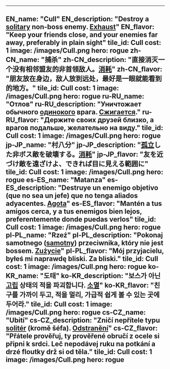 ---

EN_name: "Cull"
EN_description: "Destroy a <u>solitary</u> non-boss enemy. <u>Exhaust</u>"
EN_flavor: "Keep your friends close, and your enemies far away, preferably in plain sight"
tile_id: Cull
cost: 1
image: /images/Cull.png
hero: rogue
zh-CN_name: "捕杀"
zh-CN_description: "直接消灭一个没有相邻盟友的非首领敌人。<u>消耗</u>"
zh-CN_flavor: "朋友放在身边，敌人放到远处，最好是一眼就能看到的地方。"
tile_id: Cull
cost: 1
image: /images/Cull.png
hero: rogue
ru-RU_name: "Отлов"
ru-RU_description: "Уничтожает обычного <u>одинокого</u> врага. <u>Сжигается</u>."
ru-RU_flavor: "Держите своих друзей близко, а врагов подальше, желательно на виду."
tile_id: Cull
cost: 1
image: /images/Cull.png
hero: rogue
jp-JP_name: "村八分"
jp-JP_description: "<u>孤立</u>した非ボス敵を破壊する。<u>消耗</u>"
jp-JP_flavor: "友を近づけ敵を遠ざけよ、できれば目に見える範囲に"
tile_id: Cull
cost: 1
image: /images/Cull.png
hero: rogue
es-ES_name: "Matanza"
es-ES_description: "Destruye un enemigo objetivo (que no sea un jefe) que no tenga aliados adyacentes. <u>Agota</u>"
es-ES_flavor: "Mantén a tus amigos cerca, y a tus enemigos bien lejos, preferentemente donde puedas verlos"
tile_id: Cull
cost: 1
image: /images/Cull.png
hero: rogue
pl-PL_name: "Rzeź"
pl-PL_description: "Pokonaj samotnego (<u>samotny</u>) przeciwnika, który nie jest bossem. <u>Zużycie</u>"
pl-PL_flavor: "Mój przyjacielu, byłeś mi naprawdę bliski. Za bliski."
tile_id: Cull
cost: 1
image: /images/Cull.png
hero: rogue
ko-KR_name: "도태"
ko-KR_description: "보스가 아닌 <u>고립</u> 상태의 적을 파괴합니다. <u>소멸</u>"
ko-KR_flavor: "친구를 가까이 두고, 적을 멀리, 가급적 쉽게 볼 수 있는 곳에 두어라."
tile_id: Cull
cost: 1
image: /images/Cull.png
hero: rogue
cs-CZ_name: "Ubití"
cs-CZ_description: "Zničí nepřítele typu <u>solitér</u> (kromě šéfa). <u>Odstranění</u>"
cs-CZ_flavor: "Přátele prověřuj, ty prověřené obručí z ocele si připni k srdci. Leč nepodávej ruku na potkání a drzé floutky drž si od těla."
tile_id: Cull
cost: 1
image: /images/Cull.png
hero: rogue
---